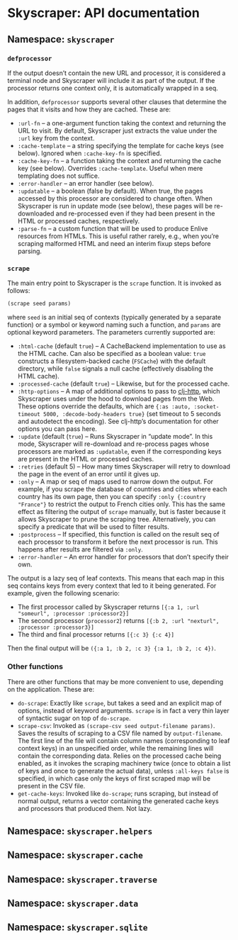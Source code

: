 # Skyscraper: API documentation

## Namespace: `skyscraper`

### `defprocessor`

If the output doesn’t contain the new URL and processor, it is considered a terminal node and Skyscraper will include it as part of the output. If the processor returns one context only, it is automatically wrapped in a seq.

In addition, `defprocessor` supports several other clauses that determine the pages that it visits and how they are cached. These are:

 - `:url-fn` – a one-argument function taking the context and returning the URL to visit. By default, Skyscraper just extracts the value under the `:url` key from the context.
 - `:cache-template` – a string specifying the template for cache keys (see below). Ignored when `:cache-key-fn` is specified.
 - `:cache-key-fn` – a function taking the context and returning the cache key (see below). Overrides `:cache-template`. Useful when mere templating does not suffice.
 - `:error-handler` – an error handler (see below).
 - `:updatable` – a boolean (false by default). When true, the pages accessed by this processor are considered to change often. When Skyscraper is run in update mode (see below), these pages will be re-downloaded and re-processed even if they had been present in the HTML or processed caches, respectively.
 - `:parse-fn` – a custom function that will be used to produce Enlive resources from HTMLs. This is useful rather rarely, e.g., when you’re scraping malformed HTML and need an interim fixup steps before parsing.

### `scrape`

The main entry point to Skyscraper is the `scrape` function. It is invoked as follows:

```clojure
(scrape seed params)
```

where `seed` is an initial seq of contexts (typically generated by a separate function) or a symbol or keyword naming such a function, and `params` are optional keyword parameters. The parameters currently supported are:

 - `:html-cache` (default `true`) – A CacheBackend implementation to use as the HTML cache. Can also be specified as a boolean value: `true` constructs a filesystem-backed cache (`FSCache`) with the default directory, while `false` signals a null cache (effectively disabling the HTML cache).
 - `:processed-cache` (default `true`) – Likewise, but for the processed cache.
 - `:http-options` – A map of additional options to pass to [clj-http], which Skyscraper uses under the hood to download pages from the Web. These options override the defaults, which are `{:as :auto, :socket-timeout 5000, :decode-body-headers true}` (set timeout to 5 seconds and autodetect the encoding). See clj-http’s documentation for other options you can pass here.
 - `:update` (default (`true`) – Runs Skyscraper in “update mode”. In this mode, Skyscraper will re-download and re-process pages whose processors are marked as `:updatable`, even if the corresponding keys are present in the HTML or processed caches.
 - `:retries` (default 5) – How many times Skyscraper will retry to download the page in the event of an error until it gives up.
 - `:only` – A map or seq of maps used to narrow down the output. For example, if you scrape the database of countries and cities where each country has its own page, then you can specify `:only {:country "France"}` to restrict the output to French cities only. This has the same effect as filtering the output of `scrape` manually, but is faster because it allows Skyscraper to prune the scraping tree. Alternatively, you can specify a predicate that will be used to filter results.
 - `:postprocess` – If specified, this function is called on the result seq of each processor to transform it before the next processor is run. This happens after results are filtered via `:only`.
 - `:error-handler` – An error handler for processors that don’t specify their own.

 [clj-http]: https://github.com/dakrone/clj-http

The output is a lazy seq of leaf contexts. This means that each map in this seq contains keys from every context that led to it being generated. For example, given the following scenario:

 - The first processor called by Skyscraper returns `[{:a 1, :url "someurl", :processor :processor2}]`
 - The second processor (`processor2`) returns `[{:b 2, :url "nexturl", :processor :processor3}]`
 - The third and final processor returns `[{:c 3} {:c 4}]`

Then the final output will be `({:a 1, :b 2, :c 3} {:a 1, :b 2, :c 4})`.

### Other functions

There are other functions that may be more convenient to use, depending on the application. These are:

 - `do-scrape`: Exactly like `scrape`, but takes a seed and an explicit map of options, instead of keyword arguments. `scrape` is in fact a very thin layer of syntactic sugar on top of `do-scrape`.
 - `scrape-csv`: Invoked as `(scrape-csv seed output-filename params)`. Saves the results of scraping to a CSV file named by `output-filename`. The first line of the file will contain column names (corresponding to leaf context keys) in an unspecified order, while the remaining lines will contain the corresponding data. Relies on the processed cache being enabled, as it invokes the scraping machinery twice (once to obtain a list of keys and once to generate the actual data), unless `:all-keys false` is specified, in which case only the keys of first scraped map will be present in the CSV file.
 - `get-cache-keys`: Invoked like `do-scrape`; runs scraping, but instead of normal output, returns a vector containing the generated cache keys and processors that produced them. Not lazy.

## Namespace: `skyscraper.helpers`

## Namespace: `skyscraper.cache`

## Namespace: `skyscraper.traverse`

## Namespace: `skyscraper.data`

## Namespace: `skyscraper.sqlite`
